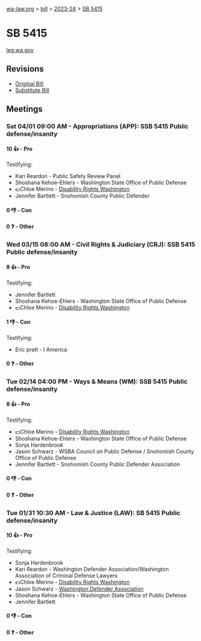 [wa-law.org](/) > [bill](/bill/) > [2023-24](/bill/2023-24/) > [SB 5415](/bill/2023-24/sb/5415/)

# SB 5415
[leg.wa.gov](https://app.leg.wa.gov/billsummary?BillNumber=5415&Year=2023&Initiative=false)

## Revisions
* [Original Bill](1/)
* [Substitute Bill](S/)

## Meetings
### Sat 04/01 09:00 AM - Appropriations (APP): SSB 5415 Public defense/insanity
#### 10 👍 - Pro
Testifying:
* Kari Reardon - Public Safety Review Panel
* Shoshana Kehoe-Ehlers - Washington State Office of Public Defense
* 💵Chloe Merino - [Disability Rights Washington](/org/disability_rights_washington/)
* Jennifer Bartlett - Snohomish County Public Defender

#### 0 👎 - Con

#### 0 ❓ - Other

### Wed 03/15 08:00 AM - Civil Rights & Judiciary (CRJ): SSB 5415 Public defense/insanity
#### 8 👍 - Pro
Testifying:
* Jennifer Bartlett
* Shoshana Kehoe-Ehlers - Washington State Office of Public Defense
* 💵Chloe Merino - [Disability Rights Washington](/org/disability_rights_washington/)

#### 1 👎 - Con
Testifying:
* Eric pratt - I America

#### 0 ❓ - Other

### Tue 02/14 04:00 PM - Ways & Means (WM): SSB 5415 Public defense/insanity
#### 8 👍 - Pro
Testifying:
* 💵Chloe Merino - [Disability Rights Washington](/org/disability_rights_washington/)
* Shoshana Kehoe-Ehlers - Washington State Office of Public Defense
* Sonja Hardenbrook
* Jason Schwarz - WSBA Council on Public Defense / Snohomish County Office of Public Defense
* Jennifer Bartlett - Snohomish County Public Defender Association

#### 0 👎 - Con

#### 0 ❓ - Other

### Tue 01/31 10:30 AM - Law & Justice (LAW): SB 5415 Public defense/insanity
#### 10 👍 - Pro
Testifying:
* Sonja Hardenbrook
* Kari Reardon - Washington Defender Association/Washington Association of Criminal Defense Lawyers
* 💵Chloe Merino - [Disability Rights Washington](/org/disability_rights_washington/)
* Jason Schwarz - [Washington Defender Association](/org/washington_defender_association/)
* Shoshana Kehoe-Ehlers - Washington State Office of Public Defense
* Jennifer Bartlett

#### 0 👎 - Con

#### 0 ❓ - Other
